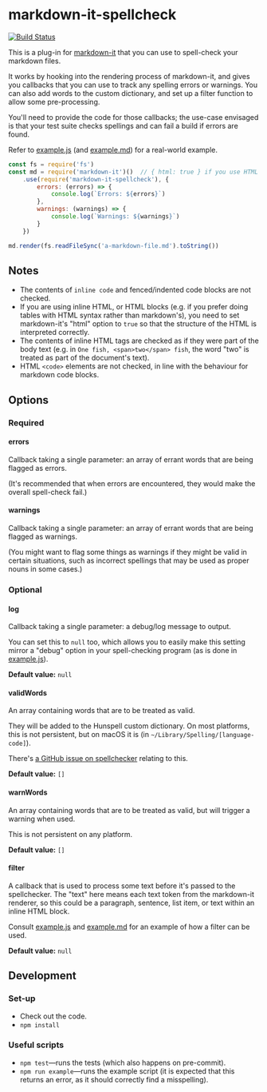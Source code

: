 markdown-it-spellcheck
======================

[![Build Status](https://travis-ci.org/matatk/markdown-it-spellcheck.svg?branch=master)](https://travis-ci.org/matatk/markdown-it-spellcheck)

This is a plug-in for [markdown-it](https://github.com/markdown-it/markdown-it) that you can use to spell-check your markdown files.

It works by hooking into the rendering process of markdown-it, and gives you callbacks that you can use to track any spelling errors or warnings. You can also add words to the custom dictionary, and set up a filter function to allow some pre-processing.

You'll need to provide the code for those callbacks; the use-case envisaged is that your test suite checks spellings and can fail a build if errors are found.

Refer to [example.js](example.js) (and [example.md](example.md)) for a real-world example.

```javascript
const fs = require('fs')
const md = require('markdown-it')()  // { html: true } if you use HTML blocks/inline
	.use(require('markdown-it-spellcheck'), {
		errors: (errors) => {
			console.log(`Errors: ${errors}`)
		},
		warnings: (warnings) => {
			console.log(`Warnings: ${warnings}`)
		}
	})

md.render(fs.readFileSync('a-markdown-file.md').toString())
```

Notes
-----

* The contents of `inline code` and fenced/indented code blocks are not checked.
* If you are using inline HTML, or HTML blocks (e.g. if you prefer doing tables with HTML syntax rather than markdown's), you need to set markdown-it's "html" option to `true` so that the structure of the HTML is interpreted correctly.
* The contents of inline HTML tags are checked as if they were part of the body text (e.g. in `One fish, <span>two</span> fish`, the word "two" is treated as part of the document's text).
* HTML `<code>` elements are not checked, in line with the behaviour for markdown code blocks.

Options
-------

### Required

#### errors

Callback taking a single parameter: an array of errant words that are being flagged as errors.

(It's recommended that when errors are encountered, they would make the overall spell-check fail.)

#### warnings

Callback taking a single parameter: an array of errant words that are being flagged as warnings.

(You might want to flag some things as warnings if they might be valid in certain situations, such as incorrect spellings that may be used as proper nouns in some cases.)

### Optional

#### log

Callback taking a single parameter: a debug/log message to output.

You can set this to `null` too, which allows you to easily make this setting mirror a "debug" option in your spell-checking program (as is done in [example.js](example.js)).

**Default value:** `null`

#### validWords

An array containing words that are to be treated as valid.

They will be added to the Hunspell custom dictionary. On most platforms, this is not persistent, but on macOS it is (in `~/Library/Spelling/[language-code]`).

There's [a GitHub issue on spellchecker](https://github.com/atom/node-spellchecker/issues/22) relating to this.

**Default value:** `[]`

#### warnWords

An array containing words that are to be treated as valid, but will trigger a warning when used.

This is not persistent on any platform.

**Default value:** `[]`

#### filter

A callback that is used to process some text before it's passed to the spellchecker.  The "text" here means each text token from the markdown-it renderer, so this could be a paragraph, sentence, list item, or text within an inline HTML block.

Consult [example.js](example.js) and [example.md](example.md) for an example of how a filter can be used.

**Default value:** `null`

Development
-----------

### Set-up

* Check out the code.
* `npm install`

### Useful scripts

* `npm test`&mdash;runs the tests (which also happens on pre-commit).
* `npm run example`&mdash;runs the example script (it is expected that this returns an error, as it should correctly find a misspelling).
